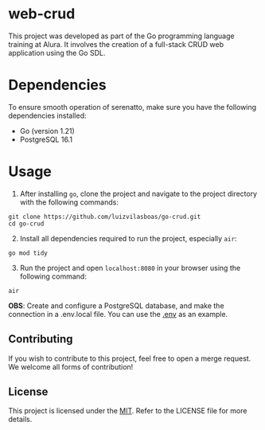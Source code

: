 # web-crud

This project was developed as part of the Go programming language training at Alura. It involves the creation of a full-stack CRUD web application using the Go SDL.

# Dependencies

To ensure smooth operation of serenatto, make sure you have the following dependencies installed:

- Go (version 1.21)
- PostgreSQL 16.1

# Usage

1. After installing `go`, clone the project and navigate to the project directory with the following commands:
```
git clone https://github.com/luizvilasboas/go-crud.git
cd go-crud
```

2. Install all dependencies required to run the project, especially `air`:
```
go mod tidy
```

3. Run the project and open `localhost:8080` in your browser using the following command:
```
air
```

**OBS**: Create and configure a PostgreSQL database, and make the connection in a .env.local file. You can use the [.env](https://github.com/luizvilasboas/go-crud/blob/main/.env) as an example.

## Contributing

If you wish to contribute to this project, feel free to open a merge request. We welcome all forms of contribution!

## License

This project is licensed under the [MIT](https://github.com/luizvilasboas/go-crud/blob/main/LICENSE). Refer to the LICENSE file for more details.
